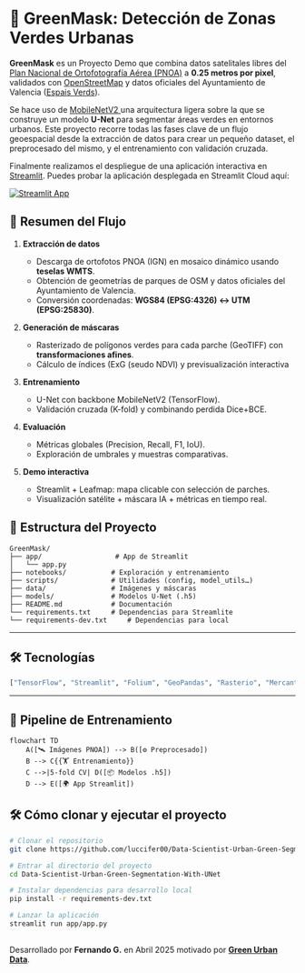 # 🌿 GreenMask: Detección de Zonas Verdes Urbanas

**GreenMask** es un Proyecto Demo que combina datos satelitales libres del [Plan Nacional de Ortofotografía Aérea (PNOA)](https://pnoa.ign.es/) a **0.25 metros por pixel**, validados con [OpenStreetMap](openstreetmap.org/) y datos oficiales del Ayuntamiento de Valencia ([Espais Verds](https://valencia.opendatasoft.com/explore/dataset/espais-verds-espacios-verdes/table/?flg=es-es)).

Se hace uso de [MobileNetV2 ](https://arxiv.org/pdf/1801.04381) una arquitectura ligera sobre la que se construye un modelo **U-Net** para segmentar áreas verdes en entornos urbanos.
Este proyecto recorre todas las fases clave de un flujo geoespacial desde la extracción de datos para crear un pequeño dataset, el preprocesado del mismo, y el entrenamiento con validación cruzada. 

Finalmente realizamos el despliegue de una aplicación interactiva en [Streamlit](https://streamlit.io/). Puedes probar la aplicación desplegada en Streamlit Cloud aquí:

[![Streamlit App](https://static.streamlit.io/badges/streamlit_badge.svg)](https://greenmask.streamlit.app)



## 🚀 Resumen del Flujo

1. **Extracción de datos**
   - Descarga de ortofotos PNOA (IGN) en mosaico dinámico usando **teselas WMTS**.
   - Obtención de geometrías de parques de OSM y datos oficiales del Ayuntamiento de Valencia.
   - Conversión coordenadas: **WGS84 (EPSG:4326) ↔ UTM (EPSG:25830)**.

2. **Generación de máscaras**
   - Rasterizado de polígonos verdes para cada parche (GeoTIFF) con **transformaciones afines**.
   - Cálculo de índices (ExG (seudo NDVI) y previsualización interactiva
3. **Entrenamiento**
   - U-Net con backbone MobileNetV2 (TensorFlow).
   - Validación cruzada (K-fold) y combinando perdida Dice+BCE.
4. **Evaluación**
   - Métricas globales (Precision, Recall, F1, IoU).
   - Exploración de umbrales y muestras comparativas.
5. **Demo interactiva**
   - Streamlit + Leafmap: mapa clicable con selección de parches.
   - Visualización satélite + máscara IA + métricas en tiempo real.


## 📂 Estructura del Proyecto

```
GreenMask/
├── app/                  # App de Streamlit
│   └── app.py
├── notebooks/           # Exploración y entrenamiento
├── scripts/             # Utilidades (config, model_utils…)
├── data/                # Imágenes y máscaras
├── models/              # Modelos U‑Net (.h5)
├── README.md            # Documentación
└── requirements.txt     # Dependencias para Streamlite
└── requirements-dev.txt     # Dependencias para local
```

---

## 🛠️ Tecnologías
```python
["TensorFlow", "Streamlit", "Folium", "GeoPandas", "Rasterio", "Mercantile", "Earth Engine API", "OpenStreetMap"]

```

---

## 🚀 Pipeline de Entrenamiento

```mermaid
flowchart TD
    A([🛰️ Imágenes PNOA]) --> B([⚙️ Preprocesado])
    B --> C{{🏋️ Entrenamiento}}
    C -->|5‑fold CV| D([📦 Modelos .h5])
    D --> E([🌍 App Streamlit])
```

## 🛠️ Cómo clonar y ejecutar el proyecto

```bash
# Clonar el repositorio
git clone https://github.com/luccifer00/Data-Scientist-Urban-Green-Segmentation-With-UNet.git

# Entrar al directorio del proyecto
cd Data-Scientist-Urban-Green-Segmentation-With-UNet

# Instalar dependencias para desarrollo local
pip install -r requirements-dev.txt

# Lanzar la aplicación
streamlit run app/app.py
```
##

Desarrollado por **Fernando G.** en Abril 2025 motivado por **[Green Urban Data](https://greenurbandata.com/)**.
